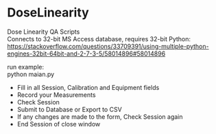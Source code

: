 # DoseLinearity
Dose Linearity QA Scripts  
Connects to 32-bit MS Access database, requires 32-bit Python:  
https://stackoverflow.com/questions/33709391/using-multiple-python-engines-32bit-64bit-and-2-7-3-5/58014896#58014896  
  
run example:  
python maian.py  
  
* Fill in all Session, Calibration and Equipment fields  
* Record your Measurements  
* Check Session  
* Submit to Database or Export to CSV  
* If any changes are made to the form, Check Session again  
* End Session of close window  


